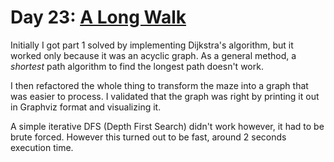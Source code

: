# Day 23: [A Long Walk](https://adventofcode.com/2023/day/23)

Initially I got part 1 solved by implementing Dijkstra's algorithm, but it worked only because it was an acyclic graph. As a general method, a *shortest* path algorithm to find the longest path doesn't work.

I then refactored the whole thing to transform the maze into a graph that was easier to process. I validated that the graph was right by printing it out in Graphviz format and visualizing it.

A simple iterative DFS (Depth First Search) didn't work however, it had to be brute forced. However this turned out to be fast, around 2 seconds execution time.